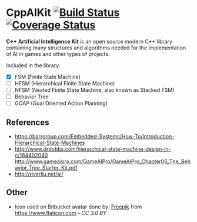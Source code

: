 # CppAIKit [![Build Status](https://travis-ci.org/leokolln/cppaikit.svg?branch=master)](https://travis-ci.org/leokolln/cppaikit) [![Coverage Status](https://coveralls.io/repos/github/leokolln/cppaikit/badge.svg?branch=master)](https://coveralls.io/github/leokolln/cppaikit?branch=master)

**C++ Artificial Intelligence Kit** is an open source modern C++ library containing many structures and algorithms needed for the implementation of AI in games and other types of projects.

Included in the library:
* [x] FSM (Finite State Machine)
* [ ] HFSM (Hierarchical Finite State Machine)
* [ ] NFSM (Nested Finite State Machine, also known as Stacked FSM)
* [ ] Behavior Tree
* [ ] GOAP (Goal Oriented Action Planning)

## References
* https://barrgroup.com/Embedded-Systems/How-To/Introduction-Hierarchical-State-Machines
* http://www.drdobbs.com/hierarchical-state-machine-design-in-c/184402040
http://www.gameaipro.com/GameAIPro/GameAIPro_Chapter06_The_Behavior_Tree_Starter_Kit.pdf
* http://riverliu.net/ai/

## Other
* Icon used on Bitbucket avatar done by: [Freepik](http://www.freepik.com) from https://www.flaticon.com - _CC 3.0 BY_